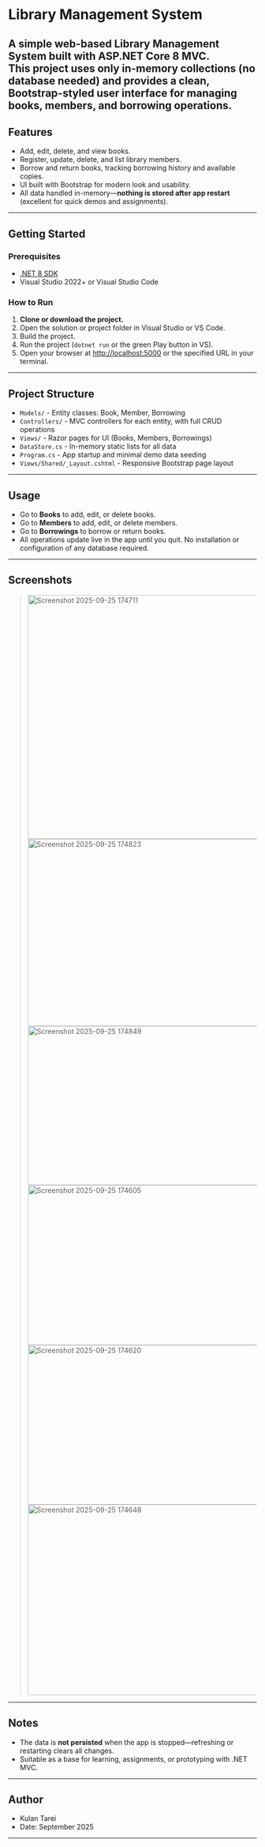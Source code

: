 # Library Management System
A simple web-based Library Management System built with ASP.NET Core 8 MVC.  
This project uses only **in-memory collections** (no database needed) and provides a clean, Bootstrap-styled user interface for managing books, members, and borrowing operations.
---

## Features
- Add, edit, delete, and view books.
- Register, update, delete, and list library members.
- Borrow and return books, tracking borrowing history and available copies.
- UI built with Bootstrap for modern look and usability.
- All data handled in-memory—**nothing is stored after app restart** (excellent for quick demos and assignments).
---

## Getting Started
### Prerequisites
- [.NET 8 SDK](https://dotnet.microsoft.com/en-us/download/dotnet/8.0)
- Visual Studio 2022+ or Visual Studio Code

### How to Run
1. **Clone or download the project.**
2. Open the solution or project folder in Visual Studio or VS Code.
3. Build the project.
4. Run the project (`dotnet run` or the green Play button in VS).
5. Open your browser at [http://localhost:5000](http://localhost:5000) or the specified URL in your terminal.
---

## Project Structure
- `Models/` - Entity classes: Book, Member, Borrowing
- `Controllers/` - MVC controllers for each entity, with full CRUD operations
- `Views/` - Razor pages for UI (Books, Members, Borrowings)
- `DataStore.cs` - In-memory static lists for all data
- `Program.cs` - App startup and minimal demo data seeding
- `Views/Shared/_Layout.cshtml` - Responsive Bootstrap page layout
---

## Usage
- Go to **Books** to add, edit, or delete books.
- Go to **Members** to add, edit, or delete members.
- Go to **Borrowings** to borrow or return books.
- All operations update live in the app until you quit. No installation or configuration of any database required.
---

## Screenshots
> <img width="960" height="494" alt="Screenshot 2025-09-25 174711" src="https://github.com/user-attachments/assets/2a98c94c-8fa1-466f-9c34-cf2056eba430" />
> <img width="960" height="379" alt="Screenshot 2025-09-25 174823" src="https://github.com/user-attachments/assets/67b50416-35ec-4179-8157-b294db104f18" />
> <img width="960" height="322" alt="Screenshot 2025-09-25 174849" src="https://github.com/user-attachments/assets/f71304b3-c13a-415f-8fa8-107fe7d292f5" />
> <img width="960" height="324" alt="Screenshot 2025-09-25 174605" src="https://github.com/user-attachments/assets/18b9aa7e-3605-4451-8f0b-6e453b04140b" />
> <img width="960" height="323" alt="Screenshot 2025-09-25 174620" src="https://github.com/user-attachments/assets/34ebdd68-1ebe-4a89-b9d4-6096af321c85" />
> <img width="960" height="386" alt="Screenshot 2025-09-25 174648" src="https://github.com/user-attachments/assets/8a60ffd5-348c-4729-8b57-8c10a95758a1" />
---

## Notes
- The data is **not persisted** when the app is stopped—refreshing or restarting clears all changes.
- Suitable as a base for learning, assignments, or prototyping with .NET MVC.
---

## Author
- Kulan Tarei
- Date: September 2025
---
